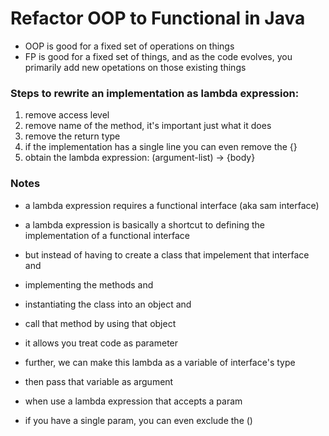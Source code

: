 # Refactor OOP to Functional in Java

* OOP is good for a fixed set of operations on things
* FP is good for a fixed set of things, and as the code evolves, you primarily add new opetations on those existing things

### Steps to rewrite an implementation as lambda expression:
1. remove access level
2. remove name of the method, it's important just what it does
3. remove the return type
4. if the implementation has a single line you can even remove the {}
5. obtain the lambda expression: (argument-list) -> {body}

### Notes
* a lambda expression requires a functional interface (aka sam interface)
* a lambda expression is basically a shortcut to defining the implementation of a functional interface
* but instead of having to create a class that impelement that interface and
* implementing the methods and
* instantiating the class into an object and
* call that method by using that object
* it allows you treat code as parameter


* further, we can make this lambda as a variable of interface's type
* then pass that variable as argument

* when use a lambda expression that accepts a param
* if you have a single param, you can even exclude the ()
